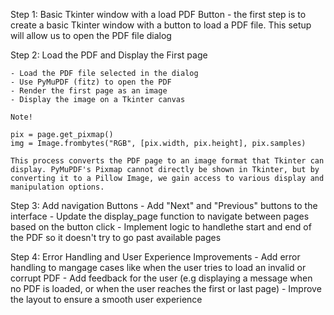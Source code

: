 Step 1: Basic Tkinter window with a load PDF Button
    - the first step is to create a basic Tkinter window with a button to load a PDF file. This setup will allow us to open the PDF file dialog

Step 2: Load the PDF and Display the First page

    - Load the PDF file selected in the dialog
    - Use PyMuPDF (fitz) to open the PDF
    - Render the first page as an image
    - Display the image on a Tkinter canvas

    Note! 
      
    pix = page.get_pixmap()  
    img = Image.frombytes("RGB", [pix.width, pix.height], pix.samples)
        
    This process converts the PDF page to an image format that Tkinter can display. PyMuPDF's Pixmap cannot directly be shown in Tkinter, but by converting it to a Pillow Image, we gain access to various display and manipulation options.

Step 3: Add navigation Buttons
    - Add "Next" and "Previous" buttons to the interface
    - Update the display_page function to navigate between pages based on the button   click
    - Implement logic to handlethe start and end of the PDF so it doesn't try to go past available pages


Step 4: Error Handling and User Experience Improvements
    - Add error handling to mangage cases like when the user tries to load an invalid or corrupt PDF
    - Add feedback for the user (e.g displaying a message when no PDF is loaded, or when the user reaches the first or last page)
    - Improve the layout to ensure a smooth user experience 
 

